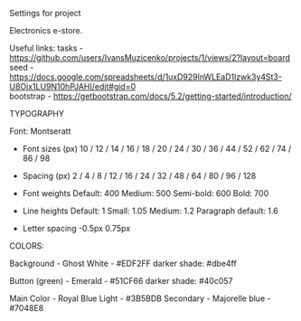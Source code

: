 Settings for project

Electronics e-store.


Useful links:
tasks - https://github.com/users/IvansMuzicenko/projects/1/views/2?layout=board <br>
seed - https://docs.google.com/spreadsheets/d/1uxD929lnWLEaD1lzwk3y4St3-U8Ojx1LU9N10hPJAHI/edit#gid=0 <br>
bootstrap - https://getbootstrap.com/docs/5.2/getting-started/introduction/ <br>


TYPOGRAPHY

Font: Montseratt

- Font sizes (px)
10 / 12 / 14 / 16 / 18 / 20 / 24 / 30 / 36 / 44 / 52 / 62 / 74 / 86 / 98

- Spacing (px)
2 / 4 / 8 / 12 / 16 / 24 / 32 / 48 / 64 / 80 / 96 / 128

- Font weights
Default: 400
Medium: 500
Semi-bold: 600
Bold: 700

- Line heights
Default: 1
Small: 1.05
Medium: 1.2
Paragraph default: 1.6

- Letter spacing
-0.5px
0.75px


COLORS:

Background - Ghost White - #EDF2FF
        darker shade: #dbe4ff

Button (green) - Emerald - #51CF66
        darker shade: #40c057  

Main Color - Royal Blue Light - #3B5BDB
Secondary - Majorelle blue -  #7048E8

